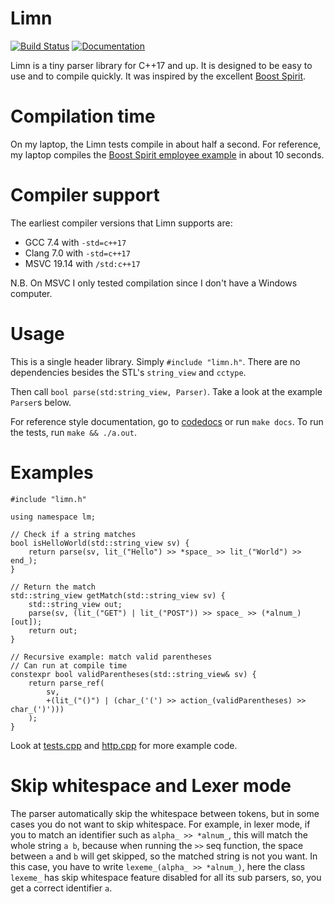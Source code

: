 # Limn

[![Build Status](https://travis-ci.com/joemalle/limn.svg?branch=master)](https://travis-ci.com/joemalle/limn)
[![Documentation](https://codedocs.xyz/joemalle/limn.svg)](https://codedocs.xyz/joemalle/limn/)

Limn is a tiny parser library for C++17 and up.
It is designed to be easy to use and to compile quickly.
It was inspired by the excellent [Boost Spirit](https://www.boost.org/doc/libs/develop/libs/spirit/doc/x3/html/index.html).

# Compilation time

On my laptop, the Limn tests compile in about half a second.
For reference, my laptop compiles the
[Boost Spirit employee example](https://www.boost.org/doc/libs/1_68_0/libs/spirit/example/x3/employee.cpp)
in about 10 seconds.

# Compiler support

The earliest compiler versions that Limn supports are:

 - GCC 7.4 with `-std=c++17`
 - Clang 7.0 with `-std=c++17`
 - MSVC 19.14 with `/std:c++17`

N.B. On MSVC I only tested compilation since I don't have a Windows computer.

# Usage

This is a single header library.
Simply `#include "limn.h"`.
There are no dependencies besides the STL's `string_view` and `cctype`.

Then call `bool parse(std:string_view, Parser)`.
Take a look at the example `Parser`s below.

For reference style documentation, go to [codedocs](https://codedocs.xyz/joemalle/limn/namespacelm.html) or run `make docs`.
To run the tests, run `make && ./a.out`.

# Examples

    #include "limn.h"
    
    using namespace lm;
    
    // Check if a string matches
    bool isHelloWorld(std::string_view sv) {
        return parse(sv, lit_("Hello") >> *space_ >> lit_("World") >> end_);
    }
    
    // Return the match
    std::string_view getMatch(std::string_view sv) {
        std::string_view out;
        parse(sv, (lit_("GET") | lit_("POST")) >> space_ >> (*alnum_)[out]);
        return out;
    }
    
    // Recursive example: match valid parentheses
    // Can run at compile time
    constexpr bool validParentheses(std::string_view& sv) {
        return parse_ref(
            sv,
            +(lit_("()") | (char_('(') >> action_(validParentheses) >> char_(')')))
        );
    }

Look at [tests.cpp](tests/tests.cpp) and [http.cpp](tests/http.cpp) for more example code.

# Skip whitespace and Lexer mode

The parser automatically skip the whitespace between tokens, but in some cases you do not want to skip whitespace.
For example, in lexer mode, if you to match an identifier such as `alpha_ >> *alnum_`, this will match the whole string `a b`,
because when running the `>>` seq function, the space between `a` and `b` will get skipped, so the matched string is not you want.
In this case, you have to write `lexeme_(alpha_ >> *alnum_)`, here the class `lexeme_` has skip whitespace feature disabled for all its sub parsers,
so, you get a correct identifier `a`.

